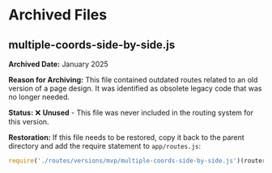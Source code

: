 # Archived Files

## multiple-coords-side-by-side.js

**Archived Date:** January 2025

**Reason for Archiving:**
This file contained outdated routes related to an old version of a page design. It was identified as obsolete legacy code that was no longer needed.

**Status:** 
❌ **Unused** - This file was never included in the routing system for this version.

**Restoration:**
If this file needs to be restored, copy it back to the parent directory and add the require statement to `app/routes.js`:
```javascript
require('./routes/versions/mvp/multiple-coords-side-by-side.js')(router);
``` 